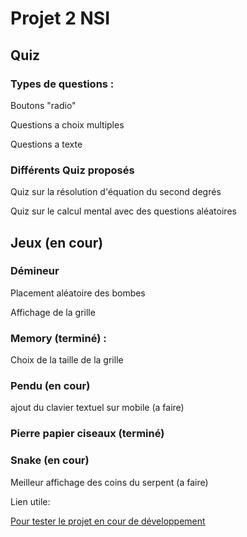 # **Projet 2 NSI**

## Quiz

### Types de questions :

Boutons "radio"

Questions a choix multiples

Questions a texte

### Différents Quiz proposés

Quiz sur la résolution d'équation du second degrés

Quiz sur le calcul mental avec des questions aléatoires

## Jeux (en cour)

### Démineur

Placement aléatoire des bombes

Affichage de la grille

### Memory (terminé) :

Choix de la taille de la grille

### Pendu (en cour)

ajout du clavier textuel sur mobile (a faire)

### Pierre papier ciseaux (terminé)

### Snake (en cour)

Meilleur affichage des coins du serpent (a faire)

Lien utile:

[Pour tester le projet en cour de développement](https://energistix.github.io/projet2/)
